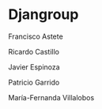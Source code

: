 # Djangroup


Francisco Astete

Ricardo Castillo

Javier Espinoza

Patricio Garrido

María-Fernanda Villalobos